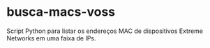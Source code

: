 # busca-macs-voss
Script Python para listar os endereços MAC de dispositivos Extreme Networks em uma faixa de IPs.
